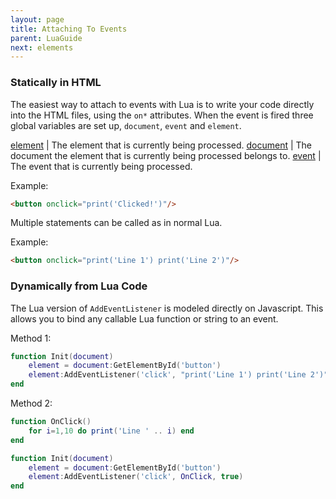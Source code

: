 ```yaml
---
layout: page
title: Attaching To Events
parent: LuaGuide
next: elements
---
```


### Statically in HTML

The easiest way to attach to events with Lua is to write your code directly into the HTML files, using the `on*` attributes. When the event is fired three global variables are set up, `document`, `event` and `element`.

[element](elements.html)  | The element that is currently being processed.
[document](documents.html) | The document the element that is currently being processed belongs to.
[event](events.html) | The event that is currently being processed.

Example:

```html
<button onclick="print('Clicked!')"/>
```

Multiple statements can be called as in normal Lua.

Example:

```html
<button onclick="print('Line 1') print('Line 2')"/>
```

### Dynamically from Lua Code

The Lua version of `AddEventListener` is modeled directly on Javascript. This allows you to bind any callable Lua function or string to an event.

Method 1:

```lua
function Init(document)			
	element = document:GetElementById('button')
	element:AddEventListener('click', "print('Line 1') print('Line 2')", true)
end
```

Method 2:

```lua
function OnClick()
	for i=1,10 do print('Line ' .. i) end
end

function Init(document)			
	element = document:GetElementById('button')
	element:AddEventListener('click', OnClick, true)
end
```
